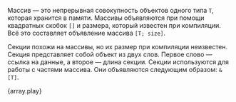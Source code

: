 Массив — это непрерывная совокупность объектов одного типа `T`, которая
хранится в памяти. Массивы объявляются при помощи квадратных скобок `[]`
и размера, который известен при компиляции. Всё это составляет объявление
массива `[T; size]`.

Секции похожи на массивы, но их размер при компиляции неизвестен. Секция
представляет собой объект из двух слов. Первое слово — ссылка на данные, а
второе — длина секции. Секции используются для работы с частями массива. Они
объявляются следующим образом: `&[T]`.

{array.play}
